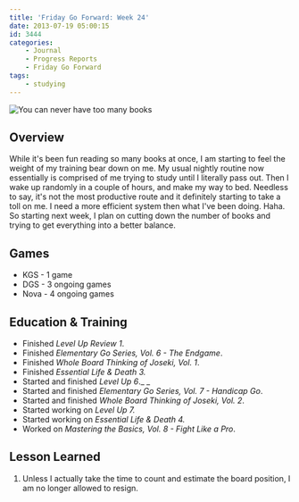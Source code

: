 ```yaml
---
title: 'Friday Go Forward: Week 24'
date: 2013-07-19 05:00:15
id: 3444
categories:
	- Journal
	- Progress Reports
	- Friday Go Forward
tags:
	- studying
---
```


![You can never have too many books](/images/2013/07/toomanybooks.jpg)

## Overview

While it's been fun reading so many books at once, I am starting to feel the weight of my training bear down on me. My usual nightly routine now essentially is comprised of me trying to study until I literally pass out. Then I wake up randomly in a couple of hours, and make my way to bed. Needless to say, it's not the most productive route and it definitely starting to take a toll on me. I need a more efficient system then what I've been doing. Haha. So starting next week, I plan on cutting down the number of books and trying to get everything into a better balance.

## Games

*   KGS - 1 game
*   DGS - 3 ongoing games
*   Nova - 4 ongoing games

## Education &amp; Training

*   Finished _Level Up Review 1_.
*   Finished _Elementary Go Series, Vol. 6 - The Endgame_.
*   Finished _Whole Board Thinking of Joseki, Vol. 1_.
*   Finished _Essential Life &amp; Death 3._
*   Started and finished _Level Up 6_._
_
*   Started and finished _Elementary Go Series, Vol. 7 - Handicap Go_.
*   Started and finished _Whole Board Thinking of Joseki, Vol. 2_.
*   Started working on _Level Up 7._
*   Started working on _Essential Life &amp; Death 4._
*   Worked on _Mastering the Basics, Vol. 8 - Fight Like a Pro_.

## Lesson Learned

1.  Unless I actually take the time to count and estimate the board position, I am no longer allowed to resign.
